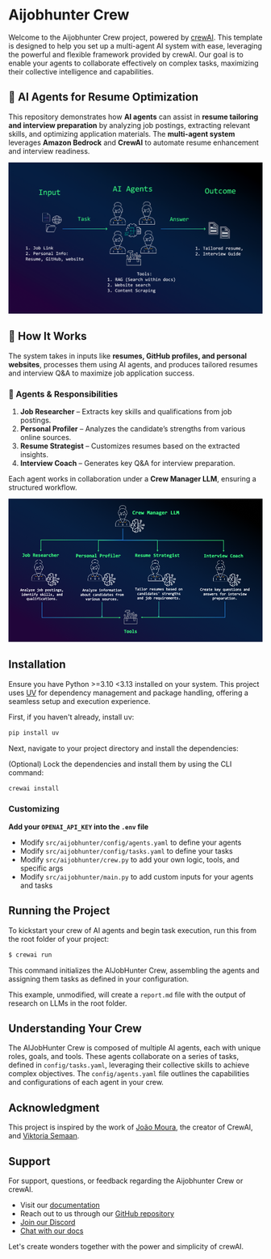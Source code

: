 # Aijobhunter Crew

Welcome to the Aijobhunter Crew project, powered by [crewAI](https://crewai.com). This template is designed to help you set up a multi-agent AI system with ease, leveraging the powerful and flexible framework provided by crewAI. Our goal is to enable your agents to collaborate effectively on complex tasks, maximizing their collective intelligence and capabilities.

## 🚀 AI Agents for Resume Optimization

This repository demonstrates how **AI agents** can assist in **resume tailoring and interview preparation** by analyzing job postings, extracting relevant skills, and optimizing application materials. The **multi-agent system** leverages **Amazon Bedrock** and **CrewAI** to automate resume enhancement and interview readiness.

<p align="center">
  <img src="images/image1.png" alt="AI Agents Overview" width="600">
</p>

## 🌟 How It Works

The system takes in inputs like **resumes, GitHub profiles, and personal websites**, processes them using AI agents, and produces tailored resumes and interview Q&A to maximize job application success.

### **🔹 Agents & Responsibilities**
1. **Job Researcher** – Extracts key skills and qualifications from job postings.
2. **Personal Profiler** – Analyzes the candidate’s strengths from various online sources.
3. **Resume Strategist** – Customizes resumes based on the extracted insights.
4. **Interview Coach** – Generates key Q&A for interview preparation.

Each agent works in collaboration under a **Crew Manager LLM**, ensuring a structured workflow.

<p align="center">
  <img src="images/image2.png" alt="AI Crew Breakdown" width="600">
</p>

## Installation

Ensure you have Python >=3.10 <3.13 installed on your system. This project uses [UV](https://docs.astral.sh/uv/) for dependency management and package handling, offering a seamless setup and execution experience.

First, if you haven't already, install uv:

```bash
pip install uv
```

Next, navigate to your project directory and install the dependencies:

(Optional) Lock the dependencies and install them by using the CLI command:
```bash
crewai install
```

### Customizing

**Add your `OPENAI_API_KEY` into the `.env` file**

- Modify `src/aijobhunter/config/agents.yaml` to define your agents
- Modify `src/aijobhunter/config/tasks.yaml` to define your tasks
- Modify `src/aijobhunter/crew.py` to add your own logic, tools, and specific args
- Modify `src/aijobhunter/main.py` to add custom inputs for your agents and tasks

## Running the Project

To kickstart your crew of AI agents and begin task execution, run this from the root folder of your project:

```bash
$ crewai run
```

This command initializes the AIJobHunter Crew, assembling the agents and assigning them tasks as defined in your configuration.

This example, unmodified, will create a `report.md` file with the output of research on LLMs in the root folder.

## Understanding Your Crew

The AIJobHunter Crew is composed of multiple AI agents, each with unique roles, goals, and tools. These agents collaborate on a series of tasks, defined in `config/tasks.yaml`, leveraging their collective skills to achieve complex objectives. The `config/agents.yaml` file outlines the capabilities and configurations of each agent in your crew.

## Acknowledgment

This project is inspired by the work of [João Moura](https://github.com/joaomdmoura), the creator of CrewAI, and [Viktoria Semaan](https://github.com/viktoriasemaan).

## Support

For support, questions, or feedback regarding the Aijobhunter Crew or crewAI.
- Visit our [documentation](https://docs.crewai.com)
- Reach out to us through our [GitHub repository](https://github.com/joaomdmoura/crewai)
- [Join our Discord](https://discord.com/invite/X4JWnZnxPb)
- [Chat with our docs](https://chatg.pt/DWjSBZn)

Let's create wonders together with the power and simplicity of crewAI.
